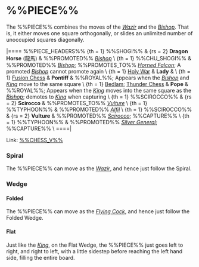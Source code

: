 # %%PIECE%%

The %%PIECE%% combines the moves of the [*Wazir*](wazir.html)
and the [*Bishop*](bishop.html). That is, it either moves one
square orthogonally, or slides an unlimited number of unoccupied
squares diagonally.

|====
%%PIECE_HEADERS%%
{th = 1}  %%SHOGI%%
       &  {rs = 2} **Dragon Horse** (&#x9F8D;&#x99AC;)
       &  %%PROMOTED%% [*Bishop*](bishop.html) \\
{th = 1}  %%CHU_SHOGI%%
       &  %%PROMOTED%% [*Bishop*](bishop.html);
          %%PROMOTES_TO%% [*Horned Falcon*](horned_falcon.html);
          A promoted [*Bishop*](bishop.html) cannot promote again \\
{th = 1}  [Holy War](#chess-v:40.dir/holywar/holywar.html)
       &  **Lady**
       &  \\
{th = 1}  [Fusion Chess](#chess-v:other.dir/fusion.html)
       &  **Pontiff**
       &  %%ROYAL%%; Appears when the [*Bishop*](bishop.html) and
          [*King*](king.html) move to the same square \\
{th = 1}  [Bedlam](#chess-v:other.dir/fusion.html);
          [Thunder Chess](#chess-v:difftaking.dir/thunder.html)
       &  **Pope**
       &  %%ROYAL%%; Appears when the [*King*](king.html) moves into
          the same square as the [*Bishop*](bishop.html); demotes to
          [*King*](king.html) when capturing \\
{th = 1}  %%SCIROCCO%%
       &  {rs = 2} **Scirocco**
       &  %%PROMOTES_TO%% [*Vulture*](dragon_horse.html?piece=vulture) \\
{th = 1}  %%TYPHOON%%
       &  %%PROMOTED%% [*Alfil*](alfil.html) \\
{th = 1}  %%SCIROCCO%%
       &  {rs = 2} **Vulture**
       &  %%PROMOTED%% [*Scirocco*](dragon_horse.html?piece=scirocco);
          %%CAPTURE%% \\
{th = 1}  %%TYPHOON%%
       &  %%PROMOTED%% [*Silver General*](silver_general.html);
          %%CAPTURE%% \\
====|

Link: [%%CHESS_V%%](#piece:dragonhorse)

### Spiral

The %%PIECE%% can move as the [*Wazir*](wazir.html), and
hence just follow the Spiral.

### Wedge

#### Folded

The %%PIECE%% can move as the [*Flying Cock*](flying_cock.html), and
hence just follow the Folded Wedge.

#### Flat

Just like the [*King*](king.html), on the Flat Wedge, the
%%PIECE%% just goes left to right, and right to left, with a
little sidestep before reaching the left hand side, filling the
entire board.
